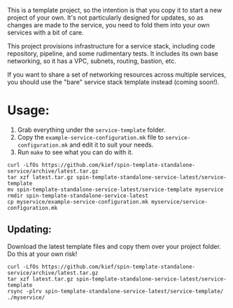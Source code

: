 
This is a template project, so the intention is that you copy it to start a new project of your own. It's not particularly designed for updates, so as changes are made to the service, you need to fold them into your own services with a bit of care.

This project provisions infrastructure for a service stack, including code repository, pipeline, and some rudimentary tests. It includes its own base networking, so it has a VPC, subnets, routing, bastion, etc.

If you want to share a set of networking resources across multiple services, you should use the "bare" service stack template instead (coming soon!).

Usage:
======

1. Grab everything under the `service-template` folder.
2. Copy the `example-service-configuration.mk` file to `service-configuration.mk` and edit it to suit your needs.
3. Run `make` to see what you can do with it.


```
curl -LfOs https://github.com/kief/spin-template-standalone-service/archive/latest.tar.gz
tar xzf latest.tar.gz spin-template-standalone-service-latest/service-template
mv spin-template-standalone-service-latest/service-template myservice
rmdir spin-template-standalone-service-latest
cp myservice/example-service-configuration.mk myservice/service-configuration.mk
```

Updating:
---------

Download the latest template files and copy them over your project folder. Do this at your own risk!

```
curl -LfOs https://github.com/kief/spin-template-standalone-service/archive/latest.tar.gz
tar xzf latest.tar.gz spin-template-standalone-service-latest/service-template
rsync -plrv spin-template-standalone-service-latest/service-template/ ./myservice/
```


